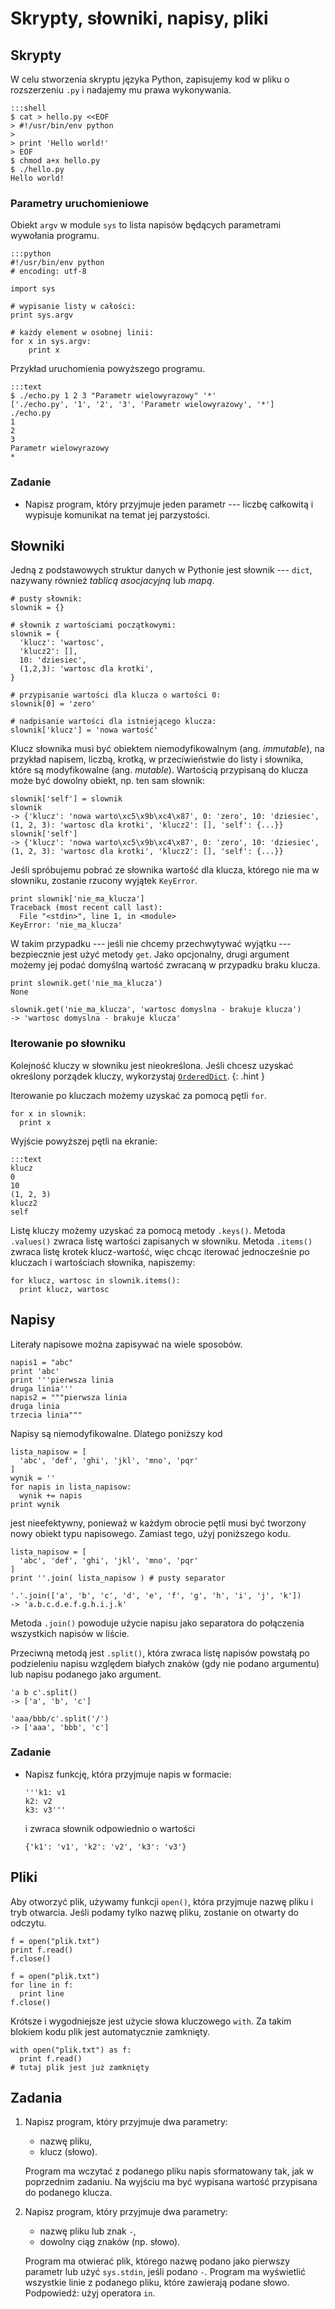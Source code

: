 Skrypty, słowniki, napisy, pliki
=============================

## Skrypty

W celu stworzenia skryptu języka Python,
zapisujemy kod w pliku o rozszerzeniu `.py`
i nadajemy mu prawa wykonywania.

    :::shell
    $ cat > hello.py <<EOF
    > #!/usr/bin/env python
    > 
    > print 'Hello world!'
    > EOF
    $ chmod a+x hello.py
    $ ./hello.py 
    Hello world!

### Parametry uruchomieniowe

Obiekt `argv` w module `sys` to
lista napisów będących parametrami wywołania programu.

    :::python
    #!/usr/bin/env python
    # encoding: utf-8

    import sys

    # wypisanie listy w całości:
    print sys.argv

    # każdy element w osobnej linii:
    for x in sys.argv:
        print x

Przykład uruchomienia powyższego programu.

    :::text
    $ ./echo.py 1 2 3 "Parametr wielowyrazowy" '*'
    ['./echo.py', '1', '2', '3', 'Parametr wielowyrazowy', '*']
    ./echo.py
    1
    2
    3
    Parametr wielowyrazowy
    *

### Zadanie

  * Napisz program, który przyjmuje jeden parametr --- liczbę całkowitą
    i wypisuje komunikat na temat jej parzystości.


## Słowniki

Jedną z podstawowych struktur danych w Pythonie
jest słownik --- `dict`, nazywany również
_tablicą asocjacyjną_ lub _mapą_.

    # pusty słownik:
    slownik = {}

    # słownik z wartościami początkowymi:
    slownik = {
      'klucz': 'wartosc',
      'klucz2': [],
      10: 'dziesiec',
      (1,2,3): 'wartosc dla krotki',
    }

    # przypisanie wartości dla klucza o wartości 0:
    slownik[0] = 'zero'

    # nadpisanie wartości dla istniejącego klucza:
    slownik['klucz'] = 'nowa wartość'

Klucz słownika musi być obiektem
niemodyfikowalnym (ang. _immutable_),
na przykład napisem, liczbą, krotką,
w przeciwieństwie do listy i słownika,
które są modyfikowalne (ang. _mutable_).
Wartością przypisaną do klucza
może być dowolny obiekt, np. ten sam słownik:

    slownik['self'] = slownik
    slownik
    -> {'klucz': 'nowa warto\xc5\x9b\xc4\x87', 0: 'zero', 10: 'dziesiec', (1, 2, 3): 'wartosc dla krotki', 'klucz2': [], 'self': {...}}
    slownik['self']
    -> {'klucz': 'nowa warto\xc5\x9b\xc4\x87', 0: 'zero', 10: 'dziesiec', (1, 2, 3): 'wartosc dla krotki', 'klucz2': [], 'self': {...}}

Jeśli spróbujemu pobrać ze słownika wartość
dla klucza, którego nie ma w słowniku,
zostanie rzucony wyjątek `KeyError`.

    print slownik['nie_ma_klucza']
    Traceback (most recent call last):
      File "<stdin>", line 1, in <module>
    KeyError: 'nie_ma_klucza'

W takim przypadku --- jeśli nie chcemy przechwytywać wyjątku
--- bezpiecznie jest użyć metody `get`.
Jako opcjonalny, drugi argument
możemy jej podać domyślną wartość zwracaną w przypadku braku klucza.

    print slownik.get('nie_ma_klucza')
    None

    slownik.get('nie_ma_klucza', 'wartosc domyslna - brakuje klucza')
    -> 'wartosc domyslna - brakuje klucza'

### Iterowanie po słowniku

Kolejność kluczy w słowniku jest nieokreślona.
Jeśli chcesz uzyskać określony porządek kluczy,
wykorzystaj [`OrderedDict`](https://docs.python.org/2/library/collections.html#collections.OrderedDict).
{: .hint }

Iterowanie po kluczach możemy uzyskać za pomocą pętli `for`.

    for x in slownik:
      print x

Wyjście powyższej pętli na ekranie:

    :::text
    klucz
    0
    10
    (1, 2, 3)
    klucz2
    self

Listę kluczy możemy uzyskać za pomocą metody `.keys()`.
Metoda `.values()` zwraca listę wartości zapisanych w słowniku.
Metoda `.items()` zwraca listę krotek klucz-wartość,
więc chcąc iterować jednocześnie po kluczach i wartościach
słownika, napiszemy:

    for klucz, wartosc in slownik.items():
      print klucz, wartosc

## Napisy

Literały napisowe można zapisywać na wiele sposobów.

    napis1 = "abc"
    print 'abc'
    print '''pierwsza linia
    druga linia'''
    napis2 = """pierwsza linia
    druga linia
    trzecia linia"""

Napisy są niemodyfikowalne.
Dlatego poniższy kod

    lista_napisow = [
      'abc', 'def', 'ghi', 'jkl', 'mno', 'pqr'
    ]
    wynik = ''
    for napis in lista_napisow:
      wynik += napis
    print wynik

jest nieefektywny, ponieważ w każdym obrocie pętli
musi być tworzony nowy obiekt typu napisowego.
Zamiast tego, użyj poniższego kodu.

    lista_napisow = [
      'abc', 'def', 'ghi', 'jkl', 'mno', 'pqr'
    ]
    print ''.join( lista_napisow ) # pusty separator

    '.'.join(['a', 'b', 'c', 'd', 'e', 'f', 'g', 'h', 'i', 'j', 'k'])
    -> 'a.b.c.d.e.f.g.h.i.j.k'

Metoda `.join()` powoduje użycie napisu jako
separatora do połączenia wszystkich napisów w liście.

Przeciwną metodą jest `.split()`,
która zwraca listę napisów powstałą
po podzieleniu napisu względem białych znaków
(gdy nie podano argumentu)
lub napisu podanego jako argument.

    'a b c'.split()
    -> ['a', 'b', 'c']

    'aaa/bbb/c'.split('/')
    -> ['aaa', 'bbb', 'c']

### Zadanie

  * Napisz funkcję, która przyjmuje napis w formacie:

        '''k1: v1
        k2: v2
        k3: v3'''

    i zwraca słownik odpowiednio o wartości

        {'k1': 'v1', 'k2': 'v2', 'k3': 'v3'}

## Pliki

Aby otworzyć plik, używamy funkcji `open()`,
która przyjmuje nazwę pliku i tryb otwarcia.
Jeśli podamy tylko nazwę pliku,
zostanie on otwarty do odczytu.

    f = open("plik.txt")
    print f.read()
    f.close()

    f = open("plik.txt")
    for line in f:
      print line
    f.close()

Krótsze i wygodniejsze jest użycie słowa kluczowego `with`.
Za takim blokiem kodu plik jest automatycznie zamknięty.

    with open("plik.txt") as f:
      print f.read()
    # tutaj plik jest już zamknięty

## Zadania

  1.  Napisz program, który przyjmuje dwa parametry:

      * nazwę pliku,
      * klucz (słowo).

      Program ma wczytać z podanego pliku napis
      sformatowany tak, jak w poprzednim zadaniu.
      Na wyjściu ma być wypisana wartość przypisana
      do podanego klucza.

  2.  Napisz program, który przyjmuje dwa parametry:

      * nazwę pliku lub znak `-`,
      * dowolny ciąg znaków (np. słowo).

      Program ma otwierać plik, którego nazwę podano
      jako pierwszy parametr lub użyć `sys.stdin`,
      jeśli podano `-`.
      Program ma wyświetlić wszystkie linie z podanego pliku,
      które zawierają podane słowo.
      Podpowiedź: użyj operatora `in`.

